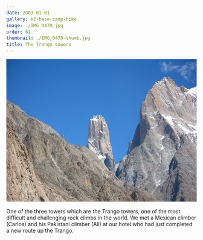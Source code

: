 ```yaml
---
date: 2003-01-01
gallery: k2-base-camp-hike
image: ./IMG_0470.jpg
order: 61
thumbnail: ./IMG_0470-thumb.jpg
title: The Trango towers
---
```


![The Trango towers](./IMG_0470.jpg)

One of the three towers which are the Trango towers, one of the most difficult and challenging rock climbs in the world. We met a Mexican climber (Carlos) and his Pakistani climber (Ali) at our hotel who had just completed a new route up the Trango.